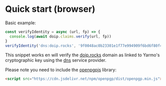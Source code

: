 # Quick start (browser)

Basic example:

```javascript
const verifyIdentity = async (url, fp) => {
  console.log(await doip.claims.verify(url, fp))
}
verifyIdentity('dns:doip.rocks', '9f0048ac0b23301e1f77e994909f6bd6f80f485d')
```

This snippet works en will verify the [doip.rocks](https://doip.rocks) domain as
linked to Yarmo's cryptographic key using the [dns](serviceproviders/dns.md)
service provider.

Please note you need to include the
[openpgpjs](https://github.com/openpgpjs/openpgpjs) library:

```html
<script src="https://cdn.jsdelivr.net/npm/openpgp/dist/openpgp.min.js"></script>
```
